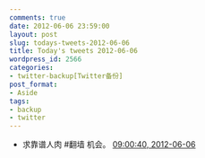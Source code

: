 ```yaml
---
comments: true
date: 2012-06-06 23:59:00
layout: post
slug: todays-tweets-2012-06-06
title: Today's tweets 2012-06-06
wordpress_id: 2566
categories:
- twitter-backup[Twitter备份]
post_format:
- Aside
tags:
- backup
- twitter
---
```





  * 求靠谱人肉 #翻墙 机会。 [09:00:40, 2012-06-06](http://twitter.com/gfrog/statuses/210174335049146368)




